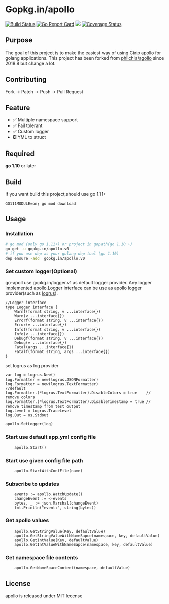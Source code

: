 # Gopkg.in/apollo

[![Build Status](https://cloud.drone.io/api/badges/go-apollo/apollo/status.svg)](https://cloud.drone.io/go-apollo/apollo)
[![Go Report Card](https://goreportcard.com/badge/github.com/go-apollo/apollo)](https://goreportcard.com/report/github.com/go-apollo/apollo)
[![](https://godoc.org/gopkg.in/apollo.v0?status.svg)](http://godoc.org/gopkg.in/apollo.v0)
[![Coverage Status](https://coveralls.io/repos/github/go-apollo/apollo/badge.svg?branch=master)](https://coveralls.io/github/go-apollo/apollo?branch=master)
## Purpose

The goal of this project is to make the easiest way of using Ctrip apollo for golang applications. This project has been forked from [philchia/agollo](https://github.com/philchia/agollo) since 2018.8 but change a lot.

## Contributing

Fork -> Patch -> Push -> Pull Request

## Feature

- ✅ Multiple namespace support
- ✅ Fail tolerant
- ✅  Custom logger
- ❎  YML to struct 


## Required

**go 1.10** or later

## Build
If you want build this project,should use go 1.11+
```
GO111MODULE=on; go mod download

```

## Usage
### Installation
```bash
# go mod (only go 1.11+) or project in gopath(go 1.10 +)
go get -u gopkg.in/apollo.v0
# if you use dep as your golang dep tool (go 1.10)
dep ensure -add  gopkg.in/apollo.v0
```
### Set custom logger(Optional)
go-apoll use gopkg.in/logger.v1 as default logger provider.
Any logger implemented apollo.Logger interface can be use as apollo logger provider(such as [logrus](https://github.com/sirupsen/logrus)).
```golang
//Logger interface
type Logger interface {
	Warnf(format string, v ...interface{})
	Warn(v ...interface{})
	Errorf(format string, v ...interface{})
	Error(v ...interface{})
	Infof(format string, v ...interface{})
	Info(v ...interface{})
	Debugf(format string, v ...interface{})
	Debug(v ...interface{})
	Fatal(args ...interface{})
	Fatalf(format string, args ...interface{})
}
```
set logrus as log provider
```golang
var log = logrus.New()
log.Formatter = new(logrus.JSONFormatter)
log.Formatter = new(logrus.TextFormatter)                     //default
log.Formatter.(*logrus.TextFormatter).DisableColors = true    // remove colors
log.Formatter.(*logrus.TextFormatter).DisableTimestamp = true // remove timestamp from test output
log.Level = logrus.TraceLevel
log.Out = os.Stdout

apollo.SetLogger(log)
```


### Start use default app.yml config file

```golang
    apollo.Start()
```

### Start use given config file path

```golang
    apollo.StartWithConfFile(name)
```

### Subscribe to updates

```golang
    events := apollo.WatchUpdate()
    changeEvent := <-events
    bytes, _ := json.Marshal(changeEvent)
    fmt.Println("event:", string(bytes))
```

### Get apollo values

```golang
    apollo.GetStringValue(Key, defaultValue)
    apollo.GetStringValueWithNameSapce(namespace, key, defaultValue)
    apollo.GetIntValue(Key, defaultValue)
    apollo.GetIntValueWithNameSapce(namespace, key, defaultValue)
```

### Get namespace file contents

```golang
    apollo.GetNameSpaceContent(namespace, defaultValue)
```

## License

apollo is released under MIT lecense
